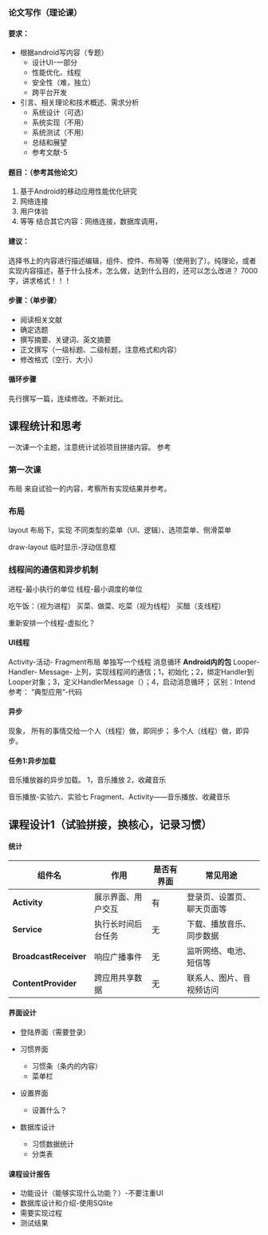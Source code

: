 ### 论文写作（理论课）
#### 要求：
- 根据android写内容（专题）
	- 设计UI-一部分
	- 性能优化、线程
	- 安全性（难，独立）
	- 跨平台开发
- 引言、相关理论和技术概述、需求分析
	- 系统设计（可选）
	- 系统实现（不用）
	- 系统测试（不用）
	- 总结和展望
	- 参考文献-5
#### 题目：（参考其他论文）
1. 基于Android的移动应用性能优化研究
2. 网络连接
3. 用户体验
4. 等等
结合其它内容：网络连接，数据库调用，
#### 建议：
选择书上的内容进行描述编辑，组件、控件、布局等（使用到了）。纯理论，或者实现内容描述，基于什么技术，怎么做，达到什么目的，还可以怎么改进？
7000字，讲求格式！！！
#### 步骤：（单步骤）
- 阅读相关文献
- 确定选题
- 撰写摘要、关键词、英文摘要
- 正文撰写（一级标题、二级标题，注意格式和内容）
- 修改格式（空行、大小）
#### 循环步骤
先行撰写一篇，连续修改。不断对比。
## 课程统计和思考
一次课一个主题，注意统计试验项目拼接内容。
参考
### 第一次课
布局
来自试验一的内容，考察所有实现结果并参考。
### 布局
layout 布局下，实现
不同类型的菜单（UI、逻辑）、选项菜单、侧滑菜单

draw-layout
临时显示-浮动信息框


### 线程间的通信和异步机制
进程-最小执行的单位
线程-最小调度的单位

吃午饭：（视为进程）
买菜、做菜、吃菜（视为线程）
买醋（支线程）

重新安排一个线程-虚拟化？
#### UI线程
Activity-活动- Fragment布局
单独写一个线程
消息循环
 **Android内的包**
Looper-
Handler-
Message-
上列，实现线程间的通信；1，初始化；2，绑定Handler到Looper对象；3，定义HandlerMessage（）；4，启动消息循环；
区别：Intend
参考：
“典型应用”-代码
#### 异步
现象， 
所有的事情交给一个人（线程）做，即同步；
多个人（线程）做，即异步。
#### 任务1:异步加载
音乐播放器的异步加载。
1，音乐播放
2，收藏音乐

音乐播放-实验六、实验七
Fragment、Activity——音乐播放、收藏音乐

## 课程设计1（试验拼接，换核心，记录习惯）
#### 统计
| 组件名                   | 作用        | 是否有界面 | 常见用途          |
| --------------------- | --------- | ----- | ------------- |
| **Activity**          | 展示界面、用户交互 | 有     | 登录页、设置页、聊天页面等 |
| **Service**           | 执行长时间后台任务 | 无     | 下载、播放音乐、同步数据  |
| **BroadcastReceiver** | 响应广播事件    | 无     | 监听网络、电池、短信等   |
| **ContentProvider**   | 跨应用共享数据   | 无     | 联系人、图片、音视频访问  |

#### 界面设计
- 登陆界面（需要登录）

- 习惯界面
	- 习惯条（条内的内容）
	- 菜单栏
- 设置界面
	- 设置什么？

- 数据库设计
	- 习惯数据统计
	- 分类表
#### 课程设计报告
- 功能设计（能够实现什么功能？）-不要注重UI
- 数据库设计和介绍-使用SQlite
- 需要实现过程
- 测试结果



